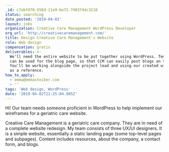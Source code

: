 ```yaml
---
_id: c7ebf470-558d-11e9-be72-7d0374dc3210
status: searching
date_posted: '2019-04-02'
layout: jobs
organization: Creative Care Management WordPress Developer
org_url: 'http://creativecaremanagement.com/'
title: Design Creative Care Management's Website
role: Web design
compensation: gratis
deliverables: >-
  We'll need the entire website to be put together using WordPress. Templates
  can be used for the blog page, so that CCM can easily post blogs on their own.
  You'll be working alongside the project lead and using our created wireframes
  as a reference.
how_to_apply:
  - emma@emmasteiber.com
  - ''
tags: 'Web design, WordPress'
date: '2019-04-02T21:25:04.905Z'
---
```

Hi! Our team needs someone proficient in WordPress to help implement our wireframes for a geriatric care website. 

Creative Care Management is a geriatric care company. They are in need of a complete website redesign. My team consists of three UX/UI designers. It is a simple website, essentially a static landing page (some top-level pages and subpages). Content includes resources, about the company, a contact form, and blogs.
